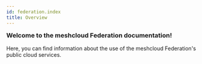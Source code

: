```yaml
---
id: federation.index
title: Overview
---
```

<h3 style="margin-top: 0">Welcome to the meshcloud Federation documentation!</h3>

Here, you can find information about the use of the meshcloud Federation's public cloud services.
